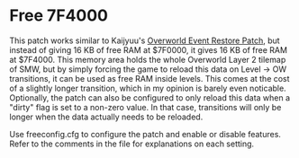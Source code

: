 # Free 7F4000
This patch works similar to Kaijyuu's [Overworld Event Restore Patch](http://www.smwcentral.net/?p=section&a=details&id=4354), but instead of giving 16 KB of free RAM at $7F0000, it gives 16 KB of free RAM at $7F4000. This memory area holds the whole Overworld Layer 2 tilemap of SMW, but by simply forcing the game to reload this data on Level -> OW transitions, it can be used as free RAM inside levels. This comes at the cost of a slightly longer transition, which in my opinion is barely even noticable. Optionally, the patch can also be configured to only reload this data when a "dirty" flag is set to a non-zero value. In that case, transitions will only be longer when the data actually needs to be reloaded.

Use freeconfig.cfg to configure the patch and enable or disable features. Refer to the comments in the file for explanations on each setting.
